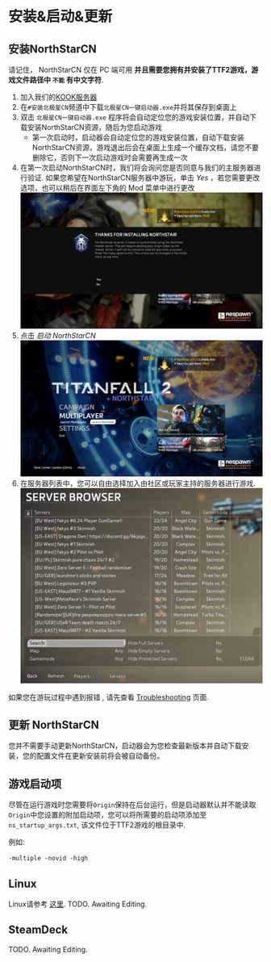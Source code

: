 # 安装&启动&更新

## 安装NorthStarCN

请记住， NorthStarCN 仅在 PC 端可用 **并且需要您拥有并安装了TTF2游戏，游戏文件路径中 `不能` 有中文字符**.

1. 加入我们的[KOOK服务器](https://kook.top/qetaS2)
2. 在`#安装北极星CN`频道中下载`北极星CN一键启动器.exe`并将其保存到桌面上
3. 双击 `北极星CN一键启动器.exe` 程序将会自动定位您的游戏安装位置，并自动下载安装NorthStarCN资源，随后为您启动游戏
   * 第一次启动时，启动器会自动定位您的游戏安装位置，自动下载安装NorthStarCN资源，游戏退出后会在桌面上生成一个缓存文档，请您不要删除它，否则下一次启动游戏时会需要再生成一次
4. 在第一次启动NorthStarCN时，我们将会询问您是否同意与我们的主服务器进行验证. 如果您希望在NorthStarCN服务器中游玩，单击 _Yes_ ，若您需要更改选项，也可以稍后在界面左下角的 Mod 菜单中进行更改\
     ![Authentication Agreement](../assets/titleagreement.png)
4. 点击 _启动 NorthStarCN_ \
   ![Launch Northstar](../assets/titlelaunchnorthstar.png)
5. 在服务器列表中，您可以自由选择加入由社区或玩家主持的服务器进行游戏.\
   ![Server Browser](../assets/serverbrowser.png)

如果您在游玩过程中遇到报错 , 请先查看 [Troubleshooting](troubleshooting.md) 页面.

## 更新 NorthStarCN

您并不需要手动更新NorthStarCN，启动器会为您检查最新版本并自动下载安装，您的配置文件在更新安装前将会被自动备份。

## 游戏启动项

尽管在运行游戏时您需要将`Origin`保持在后台运行，但是启动器默认并不能读取`Origin`中您设置的附加启动项，您可以将所需要的启动项添加至 `ns_startup_args.txt`, 该文件位于TTF2游戏的根目录中.

例如:
```markdown
-multiple -novid -high
```

## Linux

Linux请参考 [这里](installing-northstar/playing-on-linux.md#如何在🐧Linux发行版上游玩NorthStarCN(TODO)).
TODO.
Awaiting Editing.

## SteamDeck

TODO.
Awaiting Editing.

